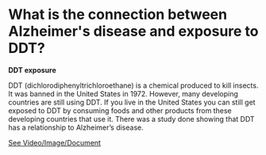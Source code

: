 # What is the connection between Alzheimer's disease and exposure to DDT?

**DDT exposure**

DDT (dichlorodiphenyltrichloroethane) is a chemical produced to kill insects. It was banned in the United States in 1972. However, many developing countries are still using DDT. If you live in the United States you can still get exposed to DDT by consuming foods and other products from these developing countries that use it. There was a study done showing that DDT has a relationship to Alzheimer’s disease.

 [See Video/Image/Document](https://hls-player.drberg.com/asset?path=migrated-assets/the-link-between-alzheimers-disease-ddt-drberg)